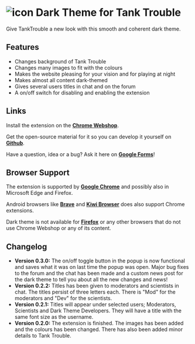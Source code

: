 # <img src="https://i.imgur.com/e7Vl1zb.png" alt="icon"> Dark Theme for Tank Trouble

Give TankTrouble a new look with this smooth and coherent dark theme.

## Features

* Changes background of Tank Trouble
* Changes many images to fit with the colours
* Makes the website pleasing for your vision and for playing at night
* Makes almost all content dark-themed
* Gives several users titles in chat and on the forum
* A on/off switch for disabling and enabling the extension

## Links

Install the extension on the **[Chrome Webshop](https://chrome.google.com/webstore/detail/iaahklbbofakekcbhbjnpjbgaadhedhm)**.

Get the open-source material for it so you can develop it yourself on **[Github](https://github.com/CommanderAnime/dark-theme)**.

Have a question, idea or a bug? Ask it here on **[Google Forms](https://docs.google.com/forms/d/e/1FAIpQLSdlZT2lfJTy-oYsWtEZ0kmWr3LXZcTHx0wh5x_67ygyMCMTZA/viewform)**!

## Browser Support

The extension is supported by **[Google Chrome](https://www.google.com/chrome)** and possibly also in Microsoft Edge and Firefox.

Android browsers like **[Brave](https://brave.com/)** and **[Kiwi Browser](https://play.google.com/store/apps/details?id=com.kiwibrowser.browser&hl=da)** does also support Chrome extensions.

Dark theme is not available for **[Firefox](https://www.mozilla.org)** or any other browsers that do not use Chrome Webshop or any of its content.

## Changelog

* **Version 0.3.0:** The on/off toggle button in the popup is now functional and saves what it was on last time the popup was open. Major bug fixes to the forum and the chat has been made and a custom news post for the dark theme to tell you about all the new changes and news!
* **Version 0.2.2:** Titles has been given to moderators and scientists in chat. The titles persist of three letters each. There is "Mod" for the moderators and "Dev" for the scientists.
* **Version 0.2.1:** Titles will appear under selected users; Moderators, Scientists and Dark Theme Developers. They will have a title with the same font size as the username.
* **Version 0.2.0:** The extension is finished. The images has been added and the colours has been changed. There has also been added minor details to Tank Trouble.
